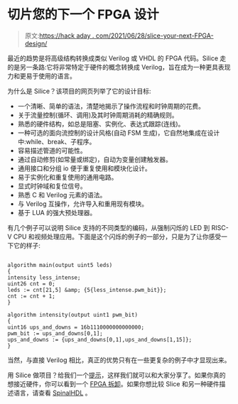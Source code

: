 # 切片您的下一个 FPGA 设计

> 原文:[https://hack aday . com/2021/06/28/slice-your-next-FPGA-design/](https://hackaday.com/2021/06/28/slice-your-next-fpga-design/)

最近的趋势是将高级结构转换成类似 Verilog 或 VHDL 的 FPGA 代码。Silice 走的是另一条路:它将非常特定于硬件的概念转换成 Verilog，旨在成为一种更具表现力和更易于使用的语言。

为什么是 Silice？该项目的网页列举了它的设计目标:

*   一个清晰、简单的语法，清楚地揭示了操作流程和时钟周期的花费。
*   关于流量控制(循环、调用)及其时钟周期消耗的精确规则。
*   熟悉的硬件结构，如总是阻塞、实例化、表达式跟踪(连线)。
*   一种可选的面向流控制的设计风格(自动 FSM 生成)，它自然地集成在设计中:while、break、子程序。
*   容易描述管道的可能性。
*   通过自动修剪(如常量或绑定)，自动为变量创建触发器。
*   通用接口和分组 io 便于重复使用和模块化设计。
*   易于实例化和重复使用的通用电路。
*   显式时钟域和复位信号。
*   熟悉 C 和 Verilog 元素的语法。
*   与 Verilog 互操作，允许导入和重用现有模块。
*   基于 LUA 的强大预处理器。

有几个例子可以说明 Silice 支持的不同类型的编码，从强制闪烁的 LED 到 RISC-V CPU 和视频处理应用。下面是这个闪烁的例子的一部分，只是为了让你感受一下它的样子:

```

algorithm main(output uint5 leds)
{
intensity less_intense;
uint26 cnt = 0;
leds := cnt[21,5] &amp; {5{less_intense.pwm_bit}};
cnt := cnt + 1;
}

algorithm intensity(output uint1 pwm_bit)
{
uint16 ups_and_downs = 16b1110000000000000;
pwm_bit := ups_and_downs[0,1];
ups_and_downs := {ups_and_downs[0,1],ups_and_downs[1,15]};
}

```

当然，与直接 Verilog 相比，真正的优势只有在一些更复杂的例子中才显现出来。

用 Silice 做项目？给我们一个[提示](https://hackaday.com/submit-a-tip/)，这样我们就可以和大家分享了。如果你真的想接近硬件，你可以看到一个 [FPGA 拆卸](https://hackaday.com/2020/09/21/whats-inside-an-fpga-ken-shirriff-has-again-the-answer/)。如果你想比较 Slice 和另一种硬件描述语言，请查看 [SpinalHDL](https://hackaday.com/2018/12/08/vexrisc-v-exposed/) 。